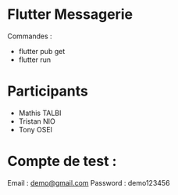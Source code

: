 # Flutter Messagerie

Commandes :

- flutter pub get
- flutter run

# Participants

- Mathis TALBI
- Tristan NIO
- Tony OSEI

# Compte de test :

Email : demo@gmail.com
Password : demo123456

